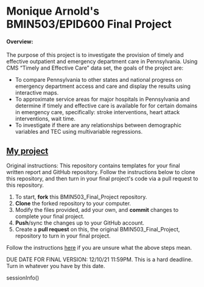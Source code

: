 # Monique Arnold's BMIN503/EPID600 Final Project

#### Overview:  
The purpose of this project is to investigate the provision of timely and effective outpatient and emergency department care in Pennsylvania. Using CMS “Timely and Effective Care” data set, the goals of the project are:
+ To compare Pennsylvania to other states and national progress on emergency department access and care and display the results using interactive maps.  
+ To approximate service areas for major hospitals in Pennsylvania and determine if timely and effective care is available for for certain domains in emergency care, specifically: stroke interventions, heart attack interventions, wait time.
+ To investigate if there are any relationships between demographic variables and TEC using multivariable regressions.  

[My project](https://raw.githack.com/moniquearnold/BMIN503_Final_Project/master/final_project_Arnold.html)
----

Original instructions:
This repository contains templates for your final written report and GitHub repository. Follow the instructions below to clone this repository, and then turn in your final project's code via a pull request to this repository.


1. To start, **fork** this BMIN503_Final_Project repository.
1. **Clone** the forked repository to your computer.
1. Modify the files provided, add your own, and **commit** changes to complete your final project.
1. **Push**/sync the changes up to your GitHub account.
1. Create a **pull request** on this, the original BMIN503_Final_Project, repository to turn in your final project.


Follow the instructions [here][forking] if you are unsure what the above steps mean.

DUE DATE FOR FINAL VERSION: 12/10/21 11:59PM. This is a hard deadline. Turn in whatever you have by this date.

sessionInfo()

<!-- Links -->
[forking]: https://guides.github.com/activities/forking/

